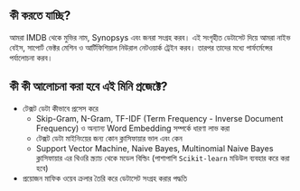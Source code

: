 ## কী করতে যাচ্ছি?

আমরা IMDB থেকে মুভির নাম, Synopsys এবং জনরা সংগ্রহ করব। এই সংগৃহীত ডেটাসেট দিয়ে আমরা নাইভ বেইস, সাপোর্ট ভেক্টর মেশিন ও আর্টিফিশিয়াল নিউরাল নেটওয়ার্ক ট্রেইন করব। তারপর তাদের মধ্যে পার্ফর্মেন্সের পর্যালোচনা করব।

## কী কী আলোচনা করা হবে এই মিনি প্রজেক্টে?

* টেক্সট ডেটা কীভাবে প্রসেস করে
  * Skip-Gram, N-Gram, TF-IDF (Term Frequency - Inverse Document Frequency) ও অন্যান্য Word Embedding সম্পর্কে ধারণা লাভ করা
  * টেক্সট ডেটা মাইনিংয়ের জন্য কোন ক্লাসিফায়ার ভাল এবং কেন
  * Support Vector Machine, Naive Bayes, Multinomial Naive Bayes ক্লাসিফায়ার এর থিওরি স্ক্র্যাচ থেকে মডেল বিল্ডিং (পাশাপাশি `Scikit-learn` মডিউল ব্যবহার করে করা হবে)
* প্রয়োজন মাফিক ওয়েব ক্রলার তৈরি করে ডেটাসেট সংগ্রহ করার পদ্ধতি
